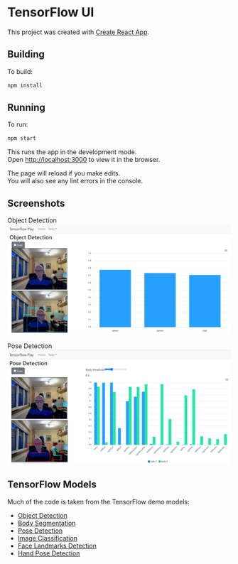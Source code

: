# TensorFlow UI

This project was created with [Create React App](https://github.com/facebook/create-react-app).

## Building

To build:
```bash
npm install
```

## Running

To run:
```bash
npm start
```

This runs the app in the development mode.\
Open [http://localhost:3000](http://localhost:3000) to view it in the browser.

The page will reload if you make edits.\
You will also see any lint errors in the console.

## Screenshots

Object Detection
![alt text](./screenshots/tensorflow-object-detection.png "Object Detection")

Pose Detection
![alt text](./screenshots/tensorflow-pose-detection.png "Pose Detection")

## TensorFlow Models
Much of the code is taken from the TensorFlow demo models:

- [Object Detection](https://github.com/tensorflow/tfjs-models/tree/master/coco-ssd)
- [Body Segmentation](https://github.com/tensorflow/tfjs-models/tree/master/body-pix)
- [Pose Detection](https://github.com/tensorflow/tfjs-models/tree/master/posenet)
- [Image Classification](https://github.com/tensorflow/tfjs-models/tree/master/mobilenet)
- [Face Landmarks Detection](https://github.com/tensorflow/tfjs-models/tree/master/face-landmarks-detection)
- [Hand Pose Detection](https://github.com/tensorflow/tfjs-models/tree/master/handpose)





